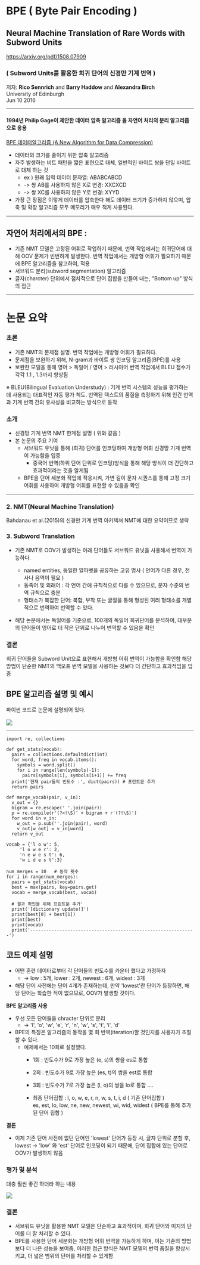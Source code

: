 # **BPE ( Byte Pair Encoding )**
## **Neural Machine Translation of Rare Words with Subword Units**
https://arxiv.org/pdf/1508.07909
### ( Subword Units를 활용한 희귀 단어의 신경만 기계 번역 )

저자: **Rico Sennrich** and **Barry Haddow** and **Alexandra Birch** <br>
University of Edinburgh <br>Jun 10 2016

--------------------------------

#### 1994년 Philip Gage이 제안한 **데이터 압축 알고리즘** 을 자연어 처리의 분리 알고리즘으로 응용
[BPE 데이터알고리즘 (A New Algorithm for Data Compression)](http://www.pennelynn.com/Documents/CUJ/HTML/94HTML/19940045.HTM)
- 데이터의 크기를 줄이기 위한 압축 알고리즘
- 자주 발생하는 비트 패턴을 짧은 표현으로 대체, 일반적인 바이트 쌍을 단일 바이트로 대체 하는 것
    - ex ) 원래 입력 데이터 문자열: ABABCABCD
    - -> 쌍 AB를 사용하지 않은 X로 변경: XXCXCD
    - -> 쌍 XC를 사용하지 않은 Y로 변경: XYYD
- 가장 큰 장점은 이렇게 데이터를 압축한다 해도 데이터 크기가 증가하지 않으며, 압축 및 확장 알고리즘 모두 메모리가 매우 적게 사용된다.

--------------------------------

## 자연어 처리에서의 BPE :
- 기존 NMT 모델은 고정된 어휘로 작업하기 때문에, 번역 작업에서는 희귀단어에 대해 OOV 문제가 빈번하게 발생한다. 번역 작업에서는 개방형 어휘가 필요하기 때문에 BPE 알고리즘을 참고하여, 적용
- 서브워드 분리(subword segmentation) 알고리즘
- 글자(charcter) 단위에서 점차적으로 단어 집합을 만들어 내는, "Bottom up" 방식의 접근

--------------------------------

# **논문 요약**

### **초론**
- 기존 NMT의 문제점 설명. 번역 작업에는 개방형 어휘가 필요하다.
- 문제점을 보완하기 위해, N-gram과 바이트 쌍 인코딩 알고리즘(BPE)를 사용
- 보완한 모델을 통해 영어 > 독일어 / 영어 > 러시아어 번역 작업에서 BLEU 점수가 각각 1.1 , 1.3까지 향상됨

※ BLEU(Bilingual Evaluation Understudy) : 기계 번역 시스템의 성능을 평가하는 데 사용되는 대표적인 자동 평가 척도. 번역된 텍스트의 품질을 측정하기 위해 인간 번역과 기계 번역 간의 유사성을 비교하는 방식으로 동작

### **소개**
- 신경망 기계 번역 NMT 한계점 설명 ( 위와 같음 )
- 본 논문의 주요 기여
    - 서브워드 유닛을 통해 (희귀) 단어를 인코딩하여 개방형 어휘 신경망 기계 번역이 가능함을 입증
        - 중국어 번역(하위 단어 단위로 인코딩)방식을 통해 해당 방식이 더 간단하고 효과적이라는 것을 알게됨
    - BPE을 단어 세분화 작업에 적응시켜, 가변 길이 문자 시퀀스를 통해 고정 크기 어휘를 사용하여 개방형 어휘를 표현할 수 있음을 확인
 
 --------------------------------

### **2. NMT(Neural Machine Translation)**
Bahdanau et al.(2015)의 신경만 기계 번역 아키텍쳐 NMT에 대한 요약이므로 생략

### **3. Subword Translation**
- 기존 NMT로 OOV가 발생하는 아래 단어들도 서브워드 유닛을 사용해서 번역이 가능하다.
  - named entities, 동일한 알파벳을 공유하는 고유 명사 ( 언어가 다른 경우, 전사나 음역이 필요 )
  - 동족어 및 외래어 : 각 언어 간에 규칙적으로 다를 수 있으므로, 문자 수준의 번역 규칙으로 충분
  - 형태소가 복잡한 단어: 복합, 부착 또는 굴절을 통해 형성된 여러 형태소를 개별적으로 번역하여 번역할 수 있다.


- 해당 논문에서는 독일어를 기준으로, 100개의 독일어 희귀단어를 분석하여, 대부분의 단어들이 영어로 더 작은 단위로 나누어 번역할 수 있음을 확인

### 결론
희귀 단어들을 Subword Unit으로 표현해서 개방형 어휘 번역이 가능함을 확인함
해당 방법이 단순한 NMT의 백오프 번역 모델을 사용하는 것보다 더 간단하고 효과적임을 입증

## **BPE 알고리즘 설명 및 예시**

파이썬 코드로 논문에 설명되어 있다.<br>
<br>
<img src='https://drive.google.com/uc?export=download&id=160yceCoUWt4ricIy0WH0VZESbqtfJLlj' width="" height ="" />


 --------------------------------

```
import re, collections

def get_stats(vocab):
  pairs = collections.defaultdict(int)
  for word, freq in vocab.items():
    symbols = word.split()
    for i in range(len(symbols)-1):
      pairs[symbols[i], symbols[i+1]] += freq
  print('현재 pair들의 빈도수 :', dict(pairs)) # 프린트문 추가
  return pairs

def merge_vocab(pair, v_in):
  v_out = {}
  bigram = re.escape(' '.join(pair))
  p = re.compile(r'(?<!\S)' + bigram + r'(?!\S)')
  for word in v_in:
    w_out = p.sub(''.join(pair), word)
    v_out[w_out] = v_in[word]
  return v_out

vocab = {'l o w': 5,
     'l o w e r': 2,
     'n e w e s t': 6,
     'w i d e s t':3}

num_merges = 10   # 동작 횟수
for i in range(num_merges):
  pairs = get_stats(vocab)
  best = max(pairs, key=pairs.get)
  vocab = merge_vocab(best, vocab)

  # 결과 확인을 위해 프린트문 추가'
  print('[dictionary update!]')
  print(best[0] + best[1])
  print(best)
  print(vocab)
  print('--------------------------------------------------------------')
```

## **코드 예제 설명**

- 어떤 훈련 데이터로부터 각 단어들의 빈도수를 카운터 했다고 가정하자
  - -> low : 5개, lower : 2개, newest : 6개, widest : 3개
- 해당 단어 사전에는 단어 4개가 존재하는데, 만약 'lowest'란 단어가 등장하면, 해당 단어는 학습한 적이 없으므로, OOV가 발생할 것이다.

**BPE 알고리즘 사용**
- 우선 모든 단어들을 chracter 단위로 분리
  - -> 'l', 'o', 'w', 'e', 'r', 'n', 'w', 's', 't', 'i', 'd'
- BPE의 특징은 알고리즘의 동작을 몇 회 반복(iteration)할 것인지를 사용자가 조절 할 수 있다.
  - 예제에서는 10회로 설정했다.
      - 1회 : 빈도수가 9로 가장 높은 (e, s)의 쌍을 es로 통합
      - 2회 : 빈도수가 9로 가장 높은 (es, t)의 쌍을 est로 통합
      - 3회 : 빈도수가 7로 가장 높은 (l, o)의 쌍을 lo로 통합
      ....

      - 최종 단어집합 :
      l, o, w, e, r, n, w, s, t, i, d ( 기존 단어집합 )<br>
      es, est, lo, low, ne, new, newest, wi, wid, widest ( BPE를 통해 추가된 단어 집합 )


**결론**

- 이제 기존 단어 사전에 없던 단어인 'lowest' 단어가 등장 시, 글자 단위로 분할 후, lowest -> 'low' 와 'est' 단어로 인코딩이 되기 때문에, 단어 집합에 있는 단어로 OOV가 발생하지 않음

### **평가 및 분석**
대충 훨씬 좋긴 하더라 하는 내용

<img src='https://drive.google.com/uc?export=download&id=1qv4OOna3s9cyiyo3P4JZVrAa8i7ubCCZ' width="" height ="" /><br>

### **결론**

- 서브워드 유닛을 활용한 NMT 모델은 단순하고 효과적이며, 희귀 단어와 미지의 단어를 더 잘 처리할 수 있다.
- BPE를 사용한 단어 세분화는 개방형 어휘 번역을 가능하게 하며, 이는 기존의 방법보다 더 나은 성능을 보여줌, 이러한 접근 방식은 NMT 모델의 번역 품질을 향상시키고, 더 넓은 범위의 단어를 처리할 수 있게함

















